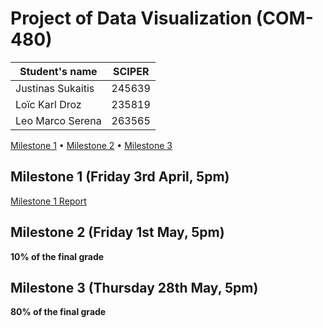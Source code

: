 # Project of Data Visualization (COM-480)

| Student's name | SCIPER |
| -------------- | ------ |
| Justinas Sukaitis | 245639 |
| Loïc Karl Droz | 235819 |
| Leo Marco Serena | 263565 |

[Milestone 1](#milestone-1-friday-3rd-april-5pm) • [Milestone 2](#milestone-2-friday-1st-may-5pm) • [Milestone 3](#milestone-3-thursday-28th-may-5pm)

## Milestone 1 (Friday 3rd April, 5pm)

[Milestone 1 Report](Milestone1.md)


## Milestone 2 (Friday 1st May, 5pm)

**10% of the final grade**




## Milestone 3 (Thursday 28th May, 5pm)

**80% of the final grade**

